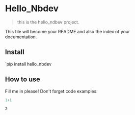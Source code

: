 # Hello_Nbdev
> this is the hello_ndbev project.


This file will become your README and also the index of your documentation.

## Install

`pip install hello_nbdev

## How to use

Fill me in please! Don't forget code examples:

```python
1+1
```




    2


